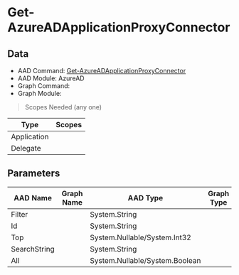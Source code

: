# Get-AzureADApplicationProxyConnector

> 

## Data

+ AAD Command: [Get-AzureADApplicationProxyConnector](https://docs.microsoft.com/en-us/powershell/module/AzureAD/Get-AzureADApplicationProxyConnector)
+ AAD Module: AzureAD
+ Graph Command: []()
+ Graph Module: 

> Scopes Needed (any one)

|Type|Scopes|
|---|---|
|Application||
|Delegate||

## Parameters

|AAD Name|Graph Name|AAD Type|Graph Type|Infos|
|---|---|---|---|---|
|Filter||System.String|||
|Id||System.String|||
|Top||System.Nullable/System.Int32|||
|SearchString||System.String|||
|All||System.Nullable/System.Boolean|||

